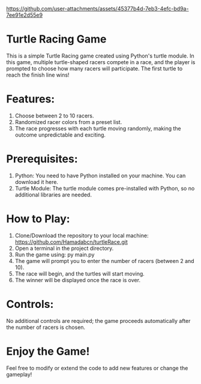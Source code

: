 https://github.com/user-attachments/assets/45377b4d-7eb3-4efc-bd9a-7ee91e2d55e9
# Turtle Racing Game
This is a simple Turtle Racing game created using Python's turtle module. In this game, multiple turtle-shaped racers compete in a race, and the player is prompted to choose how many racers will participate. The first turtle to reach the finish line wins!

# Features:
1. Choose between 2 to 10 racers.
2. Randomized racer colors from a preset list.
3. The race progresses with each turtle moving randomly, making the outcome unpredictable and exciting.

# Prerequisites:
1. Python: You need to have Python installed on your machine. You can download it here.
2. Turtle Module: The turtle module comes pre-installed with Python, so no additional libraries are needed.

# How to Play:
1. Clone/Download the repository to your local machine: https://github.com/Hamadabcn/turtleRace.git
2. Open a terminal in the project directory.
3. Run the game using: py main.py
4. The game will prompt you to enter the number of racers (between 2 and 10).
5. The race will begin, and the turtles will start moving.
6. The winner will be displayed once the race is over.

# Controls:
No additional controls are required; the game proceeds automatically after the number of racers is chosen.

# Enjoy the Game!
Feel free to modify or extend the code to add new features or change the gameplay!
